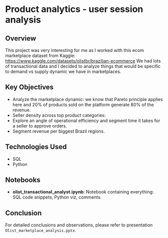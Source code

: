 # Product analytics - user session analysis

## Overview

This project was very interesting for me as I worked with this ecom marketplace dataset from Kaggle: https://www.kaggle.com/datasets/olistbr/brazilian-ecommerce
We had lots of transactional data and I decided to analyze things that would be specific to demand vs supply dynamic we have in marketplaces.

## Key Objectives

- Analyze the marketplace dynamic: we know that Pareto principle applies here and 20% of products sold on the platform generate 80% of the revenue. 
- Seller density across top product categories:
- Explore an angle of operational efficiency and segment time it takes for a seller to approve orders.
- Segment revenue per biggest Brazil regions.

## Technologies Used

- SQL
- Python

## Notebooks

- **olist_transactional_analyst.ipynb**: Notebook containing everything: SQL code snippets, Python viz, comments.

## Conclusion

For detailed conclusions and observations, please refer to presentation `Olist_marketplace_analysis.pptx`.








